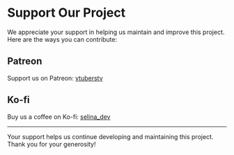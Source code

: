 # Support Our Project

We appreciate your support in helping us maintain and improve this project. Here are the ways you can contribute:

## Patreon
Support us on Patreon: [vtuberstv](https://patreon.com/vtuberstv)

## Ko-fi
Buy us a coffee on Ko-fi: [selina_dev](https://ko-fi.com/selina_dev)

---

Your support helps us continue developing and maintaining this project. Thank you for your generosity!